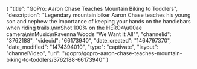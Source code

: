 {
    "title": "GoPro: Aaron Chase Teaches Mountain Biking to Toddlers",
    "description": "Legendary mountain biker Aaron Chase teaches his young son and nephew the importance of keeping your hands on the handlebars when riding trails.\n\nShot 100% on the HERO4\u00ae camera\n\nMusic\nRavenna Woods \"We Want It All\"",
    "channelid": "3762188",
    "videoid": "66173940",
    "date_created": "1464797370",
    "date_modified": "1474394010",
    "type": "captivate",
    "layout": "channelVideo",
    "url": "\/gopro\/gopro-aaron-chase-teaches-mountain-biking-to-toddlers\/3762188-66173940"
}